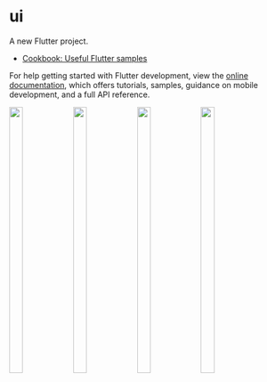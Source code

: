 # ui

A new Flutter project.


- [Cookbook: Useful Flutter samples](https://docs.flutter.dev/cookbook)

For help getting started with Flutter development, view the
[online documentation](https://docs.flutter.dev/), which offers tutorials,
samples, guidance on mobile development, and a full API reference.
<p>
  <img src = "https://docs.flutter.dev/" width=22% height=35%>
  <img src = "https://docs.flutter.dev/cookbook" width=22% height=35%>
  <img src = "https://github.com/Rajputniraj6983/ecommerce_app/assets/143181391/d1af9d59-d2d8-4550-bb12-32c2466e549e" width=22% height=35%>
  <img src = "https://github.com/Rajputniraj6983/ecommerce_app/assets/143181391/2808f25c-209d-4c63-ad9f-0324132cf7b1" width=22% height=35%>
</p>
